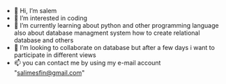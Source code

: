 - 👋 Hi, I’m salem 
- 👀 I’m interested in coding
- 🌱 I’m currently learning about python and other programming language also about database managment system how to create relational database and others
- 💞️ I’m looking to collaborate on database but after a few days i want to participate in different views
- 📫 you can contact me by using my e-mail account "salimesfin@gmail.com"

<!---
eden82/eden82 is a ✨ special ✨ repository because its `README.md` (this file) appears on your GitHub profile.
You can click the Preview link to take a look at your changes.
--->

